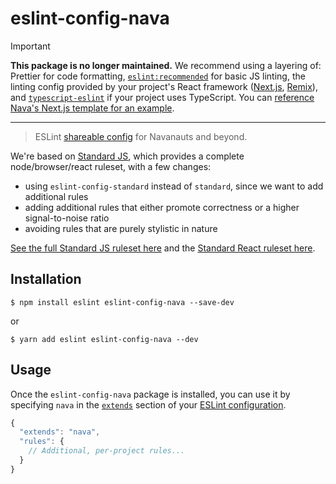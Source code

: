 # eslint-config-nava

> [!IMPORTANT] 
> **This package is no longer maintained.** We recommend using a layering of: Prettier for code formatting, [`eslint:recommended`](https://eslint.org/docs/latest/use/configure/configuration-files#extending-configuration-files) for basic JS linting, the linting config provided by your project's React framework ([Next.js](https://nextjs.org/docs/pages/building-your-application/configuring/eslint), [Remix](https://www.npmjs.com/package/@remix-run/eslint-config)), and [`typescript-eslint`](https://github.com/typescript-eslint/typescript-eslint) if your project uses TypeScript. You can [reference Nava's Next.js template for an example](https://github.com/navapbc/template-application-nextjs).

---

> ESLint [shareable config](http://eslint.org/docs/developer-guide/shareable-configs.html) for Navanauts and beyond.

We're based on [Standard JS](http://standardjs.com/), which provides a complete node/browser/react ruleset, with a few changes:

* using `eslint-config-standard` instead of `standard`, since we want to add additional rules
* adding additional rules that either promote correctness or a higher signal-to-noise ratio
* avoiding rules that are purely stylistic in nature

[See the full Standard JS ruleset here](https://github.com/feross/eslint-config-standard/blob/master/eslintrc.json) and the [Standard React ruleset here](https://github.com/feross/eslint-config-standard-react/blob/master/eslintrc.json).

## Installation

```
$ npm install eslint eslint-config-nava --save-dev
```
or
```
$ yarn add eslint eslint-config-nava --dev
```


## Usage

Once the `eslint-config-nava` package is installed, you can use it by specifying `nava` in the [`extends`](http://eslint.org/docs/user-guide/configuring#extending-configuration-files) section of your [ESLint configuration](http://eslint.org/docs/user-guide/configuring).

```js
{
  "extends": "nava",
  "rules": {
    // Additional, per-project rules...
  }
}
```
